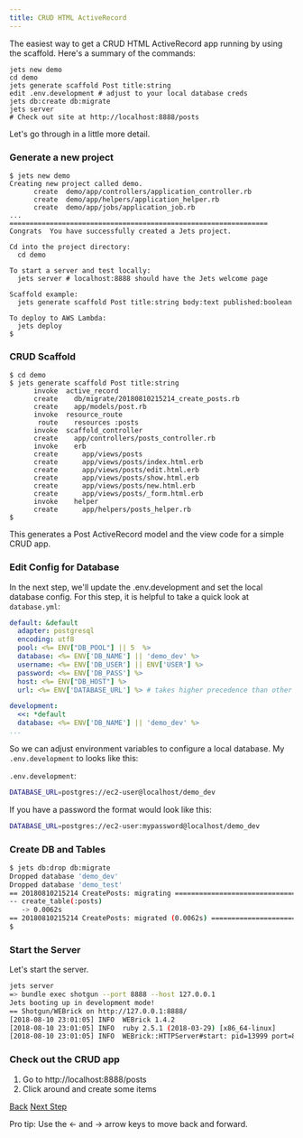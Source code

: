 ```yaml
---
title: CRUD HTML ActiveRecord
---
```


The easiest way to get a CRUD HTML ActiveRecord app running by using the scaffold.  Here's a summary of the commands:

```
jets new demo
cd demo
jets generate scaffold Post title:string
edit .env.development # adjust to your local database creds
jets db:create db:migrate
jets server
# Check out site at http://localhost:8888/posts
```

Let's go through in a little more detail.

### Generate a new project

```
$ jets new demo
Creating new project called demo.
      create  demo/app/controllers/application_controller.rb
      create  demo/app/helpers/application_helper.rb
      create  demo/app/jobs/application_job.rb
...
================================================================
Congrats  You have successfully created a Jets project.

Cd into the project directory:
  cd demo

To start a server and test locally:
  jets server # localhost:8888 should have the Jets welcome page

Scaffold example:
  jets generate scaffold Post title:string body:text published:boolean

To deploy to AWS Lambda:
  jets deploy
$
```

### CRUD Scaffold

```
$ cd demo
$ jets generate scaffold Post title:string
      invoke  active_record
      create    db/migrate/20180810215214_create_posts.rb
      create    app/models/post.rb
      invoke  resource_route
       route    resources :posts
      invoke  scaffold_controller
      create    app/controllers/posts_controller.rb
      invoke    erb
      create      app/views/posts
      create      app/views/posts/index.html.erb
      create      app/views/posts/edit.html.erb
      create      app/views/posts/show.html.erb
      create      app/views/posts/new.html.erb
      create      app/views/posts/_form.html.erb
      invoke    helper
      create      app/helpers/posts_helper.rb
$
```

This generates a Post ActiveRecord model and the view code for a simple CRUD app.

### Edit Config for Database

In the next step, we'll update the .env.development and set the local database config. For this step, it is helpful to take a quick look at `database.yml`:

```yaml
default: &default
  adapter: postgresql
  encoding: utf8
  pool: <%= ENV["DB_POOL"] || 5  %>
  database: <%= ENV['DB_NAME'] || 'demo_dev' %>
  username: <%= ENV['DB_USER'] || ENV['USER'] %>
  password: <%= ENV['DB_PASS'] %>
  host: <%= ENV["DB_HOST"] %>
  url: <%= ENV['DATABASE_URL'] %> # takes higher precedence than other settings

development:
  <<: *default
  database: <%= ENV['DB_NAME'] || 'demo_dev' %>
...
```

So we can adjust environment variables to configure a local database. My `.env.development` to looks like this:

`.env.development`:

```sh
DATABASE_URL=postgres://ec2-user@localhost/demo_dev
```

If you have a password the format would look like this:

```sh
DATABASE_URL=postgres://ec2-user:mypassword@localhost/demo_dev
```

### Create DB and Tables

```sh
$ jets db:drop db:migrate
Dropped database 'demo_dev'
Dropped database 'demo_test'
== 20180810215214 CreatePosts: migrating ======================================
-- create_table(:posts)
   -> 0.0062s
== 20180810215214 CreatePosts: migrated (0.0062s) =============================
$
```

### Start the Server

Let's start the server.

```sh
jets server
=> bundle exec shotgun --port 8888 --host 127.0.0.1
Jets booting up in development mode!
== Shotgun/WEBrick on http://127.0.0.1:8888/
[2018-08-10 23:01:05] INFO  WEBrick 1.4.2
[2018-08-10 23:01:05] INFO  ruby 2.5.1 (2018-03-29) [x86_64-linux]
[2018-08-10 23:01:05] INFO  WEBrick::HTTPServer#start: pid=13999 port=8888
```

### Check out the CRUD app

1. Go to http://localhost:8888/posts
2. Click around and create some items




<a id="prev" class="btn btn-basic" href="{% link _docs/crud-tutorials.md %}">Back</a>
<a id="next" class="btn btn-primary" href="{% link _docs/crud-json-activerecord.md %}">Next Step</a>
<p class="keyboard-tip">Pro tip: Use the <- and -> arrow keys to move back and forward.</p>

